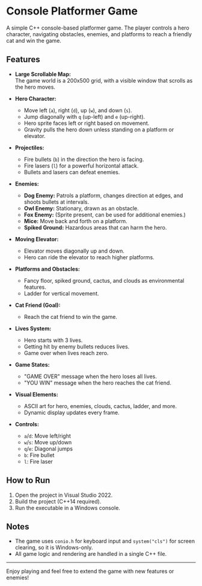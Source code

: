 # Console Platformer Game

A simple C++ console-based platformer game. The player controls a hero character, navigating obstacles, enemies, and platforms to reach a friendly cat and win the game.

## Features

- **Large Scrollable Map:**  
  The game world is a 200x500 grid, with a visible window that scrolls as the hero moves.

- **Hero Character:**  
  - Move left (`a`), right (`d`), up (`w`), and down (`s`).
  - Jump diagonally with `q` (up-left) and `e` (up-right).
  - Hero sprite faces left or right based on movement.
  - Gravity pulls the hero down unless standing on a platform or elevator.

- **Projectiles:**  
  - Fire bullets (`b`) in the direction the hero is facing.
  - Fire lasers (`l`) for a powerful horizontal attack.
  - Bullets and lasers can defeat enemies.

- **Enemies:**  
  - **Dog Enemy:** Patrols a platform, changes direction at edges, and shoots bullets at intervals.
  - **Owl Enemy:** Stationary, drawn as an obstacle.
  - **Fox Enemy:** (Sprite present, can be used for additional enemies.)
  - **Mice:** Move back and forth on a platform.
  - **Spiked Ground:** Hazardous areas that can harm the hero.

- **Moving Elevator:**  
  - Elevator moves diagonally up and down.
  - Hero can ride the elevator to reach higher platforms.

- **Platforms and Obstacles:**  
  - Fancy floor, spiked ground, cactus, and clouds as environmental features.
  - Ladder for vertical movement.

- **Cat Friend (Goal):**  
  - Reach the cat friend to win the game.

- **Lives System:**  
  - Hero starts with 3 lives.
  - Getting hit by enemy bullets reduces lives.
  - Game over when lives reach zero.

- **Game States:**  
  - "GAME OVER" message when the hero loses all lives.
  - "YOU WIN" message when the hero reaches the cat friend.

- **Visual Elements:**  
  - ASCII art for hero, enemies, clouds, cactus, ladder, and more.
  - Dynamic display updates every frame.

- **Controls:**
  - `a`/`d`: Move left/right
  - `w`/`s`: Move up/down
  - `q`/`e`: Diagonal jumps
  - `b`: Fire bullet
  - `l`: Fire laser

## How to Run

1. Open the project in Visual Studio 2022.
2. Build the project (C++14 required).
3. Run the executable in a Windows console.

## Notes

- The game uses `conio.h` for keyboard input and `system("cls")` for screen clearing, so it is Windows-only.
- All game logic and rendering are handled in a single C++ file.

---

Enjoy playing and feel free to extend the game with new features or enemies!
